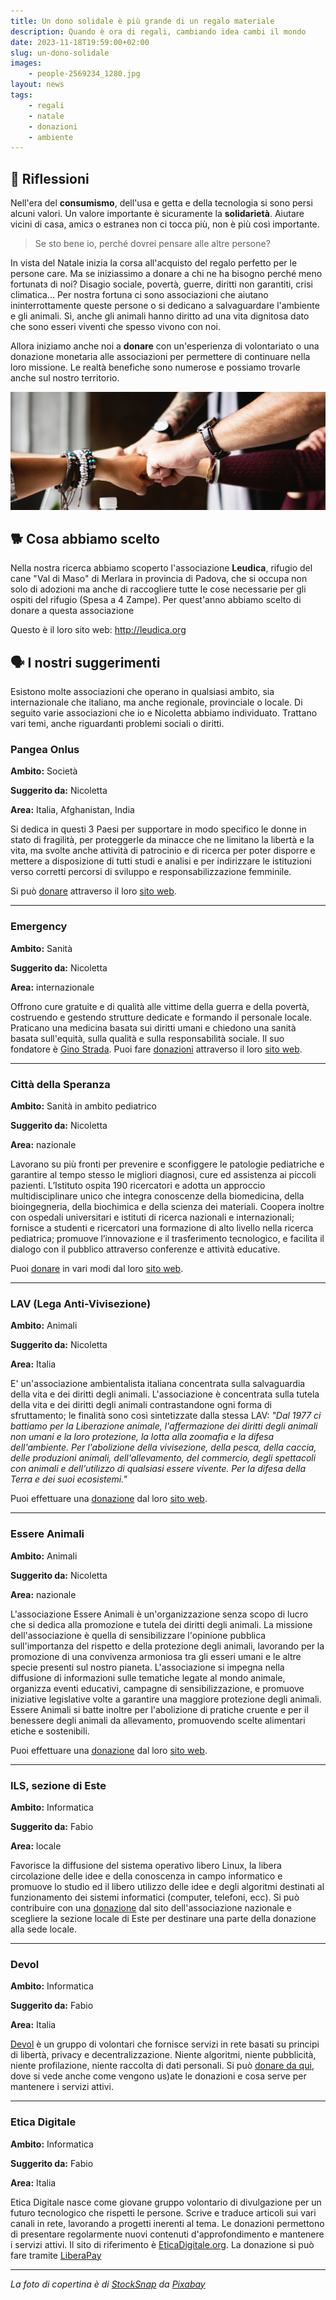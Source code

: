 ```yaml
---
title: Un dono solidale è più grande di un regalo materiale
description: Quando è ora di regali, cambiando idea cambi il mondo
date: 2023-11-18T19:59:00+02:00
slug: un-dono-solidale
images:
    - people-2569234_1280.jpg
layout: news
tags:
    - regali
    - natale
    - donazioni
    - ambiente
---
```


## 🙇 Riflessioni

Nell'era del **consumismo**, dell'usa e getta e della tecnologia si sono persi alcuni valori. Un valore importante è sicuramente la **solidarietà**. Aiutare vicini di casa, amicɜ o estraneɜ non ci tocca più, non è più così importante.

> Se sto bene io, perché dovrei pensare alle altre persone?

In vista del Natale inizia la corsa all'acquisto del regalo perfetto per le persone care. Ma se iniziassimo a donare a chi ne ha bisogno perché meno fortunatɜ di noi? Disagio sociale, povertà, guerre, diritti non garantiti, crisi climatica... Per nostra fortuna ci sono associazioni che aiutano ininterrottamente queste persone o si dedicano a salvaguardare l'ambiente e gli animali. Sì, anche gli animali hanno diritto ad una vita dignitosa dato che sono esseri viventi che spesso vivono con noi.

Allora iniziamo anche noi a **donare** con un'esperienza di volontariato o una donazione monetaria alle associazioni per permettere di continuare nella loro missione. Le realtà benefiche sono numerose e possiamo trovarle anche sul nostro territorio.

![Insieme](people-2569234_1280-1.webp)


## 🐕 Cosa abbiamo scelto

Nella nostra ricerca abbiamo scoperto l'associazione **Leudica**, rifugio del cane "Val di Maso" di Merlara in provincia di Padova, che si occupa non solo di adozioni ma anche di raccogliere tutte le cose necessarie per gli ospiti del rifugio (Spesa a 4 Zampe). Per quest'anno abbiamo scelto di donare a questa associazione

Questo è il loro sito web: http://leudica.org



## 🗣️ I nostri suggerimenti

Esistono molte associazioni che operano in qualsiasi ambito, sia internazionale che italiano, ma anche regionale, provinciale o locale. Di seguito varie associazioni che io e Nicoletta abbiamo individuato. Trattano vari temi, anche riguardanti problemi sociali o diritti.


### Pangea Onlus

**Ambito:** Società

**Suggerito da:** Nicoletta

**Area:** Italia, Afghanistan, India

Si dedica in questi 3 Paesi per supportare in modo specifico le donne in stato di fragilità, per proteggerle da minacce che ne limitano la libertà e la vita, ma svolte anche attività di patrocinio e di ricerca per poter disporre e mettere a disposizione di tutti studi e analisi e per indirizzare le istituzioni verso corretti percorsi di sviluppo e responsabilizzazione femminile.

Si può [donare](https://pangeaonlus.org/contributo/dona-ora/) attraverso il loro [sito web](https://pangeaonlus.org/).

---

### Emergency

**Ambito:** Sanità

**Suggerito da:** Nicoletta

**Area:** internazionale

Offrono cure gratuite e di qualità alle vittime della guerra e della povertà, costruendo e gestendo strutture dedicate e formando il personale locale. Praticano una medicina basata sui diritti umani e chiedono una sanità basata sull'equità, sulla qualità e sulla responsabilità sociale. Il suo fondatore è [Gino Strada](https://it.wikipedia.org/wiki/Gino_Strada). Puoi fare [donazioni](https://sostieni.emergency.it/index.php?idc=SA.GEN.WEB.SITO) attraverso il loro [sito web](https://www.emergency.it/).

---

### Città della Speranza

**Ambito:** Sanità in ambito pediatrico

**Suggerito da:** Nicoletta

**Area:** nazionale

Lavorano su più fronti per prevenire e sconfiggere le patologie pediatriche e garantire al tempo stesso le migliori diagnosi, cure ed assistenza ai piccoli pazienti. L’Istituto ospita 190 ricercatori e adotta un approccio multidisciplinare unico che integra conoscenze della biomedicina, della bioingegneria, della biochimica e della scienza dei materiali. Coopera inoltre con ospedali universitari e istituti di ricerca nazionali e internazionali; fornisce a studenti e ricercatori una formazione di alto livello nella ricerca pediatrica; promuove l’innovazione e il trasferimento tecnologico, e facilita il dialogo con il pubblico attraverso conferenze e attività educative.

Puoi [donare](https://cittadellasperanza.org/dona-ora/) in vari modi dal loro [sito web](https://cittadellasperanza.org/).

---

### LAV (Lega Anti-Vivisezione)

**Ambito:** Animali

**Suggerito da:** Nicoletta

**Area:** Italia

E' un'associazione ambientalista italiana concentrata sulla salvaguardia della vita e dei diritti degli animali. L'associazione è concentrata sulla tutela della vita e dei diritti degli animali contrastandone ogni forma di sfruttamento; le finalità sono così sintetizzate dalla stessa LAV:
*"Dal 1977 ci battiamo per la Liberazione animale, l'affermazione dei diritti degli animali non umani e la loro protezione, la lotta alla zoomafia e la difesa dell'ambiente. Per l'abolizione della vivisezione, della pesca, della caccia, delle produzioni animali, dell'allevamento, del commercio, degli spettacoli con animali e dell'utilizzo di qualsiasi essere vivente. Per la difesa della Terra e dei suoi ecosistemi."*

Puoi effettuare una [donazione](https://www.lav.it/donazione) dal loro [sito web](https://www.lav.it/).

---

### Essere Animali

**Ambito:** Animali

**Suggerito da:** Nicoletta

**Area:** nazionale

L'associazione Essere Animali è un'organizzazione senza scopo di lucro che si dedica alla promozione e tutela dei diritti degli animali. La missione dell'associazione è quella di sensibilizzare l'opinione pubblica sull'importanza del rispetto e della protezione degli animali, lavorando per la promozione di una convivenza armoniosa tra gli esseri umani e le altre specie presenti sul nostro pianeta. L'associazione si impegna nella diffusione di informazioni sulle tematiche legate al mondo animale, organizza eventi educativi, campagne di sensibilizzazione, e promuove iniziative legislative volte a garantire una maggiore protezione degli animali. Essere Animali si batte inoltre per l'abolizione di pratiche cruente e per il benessere degli animali da allevamento, promuovendo scelte alimentari etiche e sostenibili.

Puoi effettuare una [donazione](https://www.essereanimali.org/sostienici/) dal loro [sito web](https://www.essereanimali.org/).

---

### ILS, sezione di Este

**Ambito:** Informatica

**Suggerito da:** Fabio

**Area:** locale


Favorisce la diffusione del sistema operativo libero Linux, la libera circolazione delle idee e della conoscenza in campo informatico e promuove lo studio ed il libero utilizzo delle idee e degli algoritmi destinati al funzionamento dei sistemi informatici (computer, telefoni, ecc). Si può contribuire con una [donazione](https://ilsmanager.linux.it/ng/register) dal sito dell'associazione nazionale e scegliere la sezione locale di Este per destinare una parte della donazione alla sede locale.

---

### Devol

**Ambito:** Informatica

**Suggerito da:** Fabio

**Area:** Italia

[Devol](https://devol.it) è un gruppo di volontari che fornisce servizi in rete basati su principi di libertà, privacy e decentralizzazione. Niente algoritmi, niente pubblicità, niente profilazione, niente raccolta di dati personali. Si può [donare da qui](https://ko-fi.com/devol), dove si vede anche come vengono us)ate le donazioni e cosa serve per mantenere i servizi attivi.

---

### Etica Digitale

**Ambito:** Informatica

**Suggerito da:** Fabio

**Area:** Italia

Etica Digitale nasce come giovane gruppo volontario di divulgazione per un futuro tecnologico che rispetti le persone. Scrive e traduce articoli sui vari canali in rete, lavorando a progetti inerenti al tema. Le donazioni permettono di presentare regolarmente nuovi contenuti d'approfondimento e mantenere i servizi attivi. Il sito di riferimento è [EticaDigitale.org](https://eticadigitale.org/). La donazione si può fare tramite [LiberaPay](https://liberapay.com/EticaDigitale)


---

*La foto di copertina è di [StockSnap](https://pixabay.com/it/users/stocksnap-894430/?utm_source=link-attribution&utm_medium=referral&utm_campaign=image&utm_content=2569234) da [Pixabay](https://pixabay.com/it//?utm_source=link-attribution&utm_medium=referral&utm_campaign=image&utm_content=2569234)*